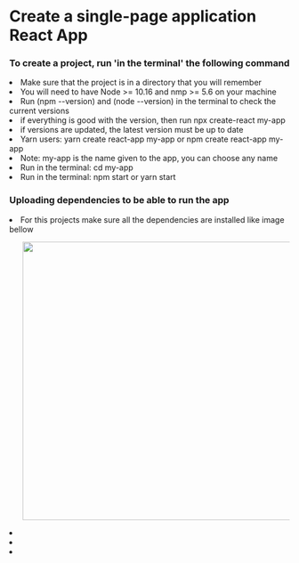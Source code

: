 # Create a single-page application React App


### To create a project, run 'in the terminal' the following command
<li>Make sure that the project is in a directory that you will remember</li>
<li>You will need to have Node >= 10.16 and nmp >= 5.6 on your machine</li>
<li>Run (npm --version) and (node --version) in the terminal to check the current versions</li>
<li>if everything is good with the version, then run npx create-react my-app</li>
<li>if versions are updated, the latest version must be up to date</li>
<li>Yarn users: yarn create react-app my-app or npm create react-app my-app</li>
<li>Note: my-app is the name given to the app, you can choose any name</li>
<li>Run in the terminal: cd my-app</li>
<li>Run in the terminal: npm start or yarn start</li>

### Uploading dependencies to be able to run the app
<li>For this projects make sure all the dependencies are installed like image bellow</li>
<ul><img width='500px' src='https://user-images.githubusercontent.com/17528320/115506081-70475480-a248-11eb-9701-a4fee0e95909.png'></ul>

<li></li>
<li></li>
<li></li>





